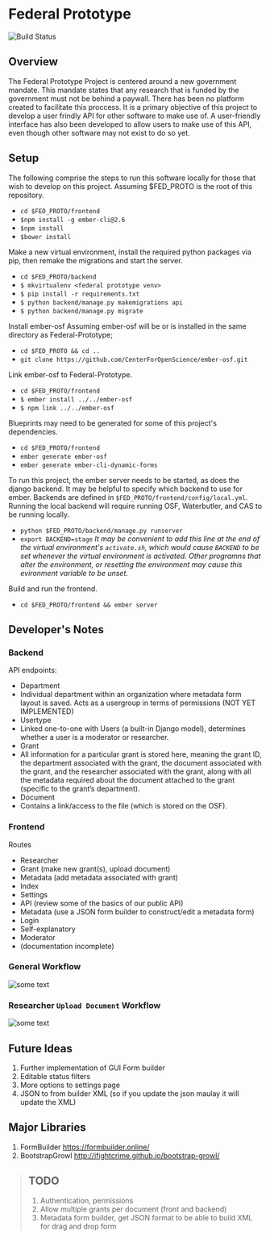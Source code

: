 Federal Prototype
============
![Build Status](https://travis-ci.org/CenterForOpenScience/Federal-Prototype.svg?branch=master)

## Overview

The Federal Prototype Project is centered around a new government mandate. This mandate states that any research that is funded by the government must not be behind a paywall. There has been no platform created to facilitate this proccess. It is a primary objective of this project to develop a user frindly API for other software to make use of. A user-friendly interface has also been developed to allow users to make use of this API, even though other software may not exist to do so yet.

## Setup

The following comprise the steps to run this software locally for those that wish to develop on this project.
Assuming $FED_PROTO is the root of this repository.

- `cd $FED_PROTO/frontend`
- `$npm install -g ember-cli@2.6`
- `$npm install`
- `$bower install`

Make a new virtual environment, install the required python packages via pip, then remake the migrations and start the server.

- `cd $FED_PROTO/backend`
- `$ mkvirtualenv <federal prototype venv>`
- `$ pip install -r requirements.txt`
- `$ python backend/manage.py makemigrations api`
- `$ python backend/manage.py migrate`

Install ember-osf 
Assuming ember-osf will be or is installed in the same directory as Federal-Prototype;

- `cd $FED_PROTO && cd ..`
- `git clone https://github.com/CenterForOpenScience/ember-osf.git`

Link ember-osf to Federal-Prototype.

- `cd $FED_PROTO/frontend`
- `$ ember install ../../ember-osf`
- `$ npm link ../../ember-osf`

Blueprints may need to be generated for some of this project's dependencies.

- `cd $FED_PROTO/frontend`
- `ember generate ember-osf`
- `ember generate ember-cli-dynamic-forms`

To run this project, the ember server needs to be started, as does the django backend. It may be helpful to specify which backend to use for ember. Backends are defined in `$FED_PROTO/frontend/config/local.yml`. Running the local backend will require running OSF, Waterbutler, and CAS to be running locally.


- `python $FED_PROTO/backend/manage.py runserver`
- `export BACKEND=stage` *It may be convenient to add this line at the end of the virtual environment's `activate.sh`, which would cause `BACKEND` to be set whenever the virtual environment is activated. Other programns that alter the environment, or resetting the environment may cause this evironment variable to be unset.*

Build and run the frontend.

- `cd $FED_PROTO/frontend && ember server`

## Developer's Notes

### Backend

API endpoints:

* Department
 * Individual department within an organization where metadata form layout is saved.
Acts as a usergroup in terms of permissions (NOT YET IMPLEMENTED)
* Usertype
 * Linked one-to-one with Users (a built-in Django model), determines whether a user is a moderator or researcher.
* Grant
 * All information for a particular grant is stored here, meaning the grant ID, the department associated with the grant, the document associated with the grant, and the researcher associated with the grant, along with all the metadata required about the document attached to the grant (specific to the grant’s department).
* Document
 * Contains a link/access to the file (which is stored on the OSF).

### Frontend
Routes

* Researcher
 * Grant (make new grant(s), upload document)
 * Metadata (add metadata associated with grant)
 * Index
* Settings
 * API (review some of the basics of our public API)
 * Metadata (use a JSON form builder to construct/edit a metadata form)
* Login
 * Self-explanatory
* Moderator
 * (documentation incomplete)

### General Workflow
![some text](https://raw.githubusercontent.com/Rytiggy/Federal-Prototype/master/Federal%20Prototype%20Documentation%20(1).png)

### Researcher `Upload Document` Workflow
![some text](https://raw.githubusercontent.com/Rytiggy/Federal-Prototype/master/Federal%20Prototype%20Documentation.png)

## Future Ideas
1. Further implementation of GUI Form builder 
2. Editable status filters 
3. More options to settings page 
4. JSON to from builder XML (so if you update the json maulay it will update the XML)

## Major Libraries 
1. FormBuilder https://formbuilder.online/
2. BootstrapGrowl http://ifightcrime.github.io/bootstrap-growl/

> ## TODO
> 1. Authentication, permissions
> 2. Allow multiple grants per document (front and backend)
> 3. Metadata form builder, get JSON format to be able to build XML for drag and drop form
